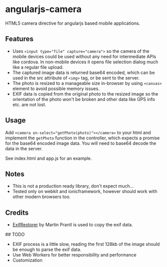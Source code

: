 # angularjs-camera
HTML5 camera directive for angularjs based mobile applications.

## Features
* Uses ```<input type="file" capture="camera">``` so the camera of the mobile devices could be used without any need for intermediate APIs like cordova. In non-mobile devices it opens file selection dialog much like a regular file upload.
* The captured image data is returned base64 encoded, which can be used in the src attribute of ```<img>``` tag, or be sent to the server.
* The photo is resized to a manageable size in-browser by using ```<canvas>``` element to avoid possible memory issues.
* EXIF data is copied from the original photo to the resized image so the orientation of the photo won't be broken and other data like GPS info etc. are not lost.

## Usage
Add ```<camera on-select="getPhoto(photo)"></camera>``` to your html and implement the ```getPhoto``` function in the controller, which expects a promise for the base64 encoded image data. You will need to base64 decode the data in the server.

See index.html and app.js for an example.

## Notes
* This is not a production ready library, don't expect much...
* Tested only on webkit and ionicframework, however should work with other modern browsers too.

## Credits
* [ExifRestorer](http://www.perry.cz/files/ExifRestorer.js) by Martin Prantl is used to copy the exif data.

## TODO
* EXIF process is a little slow, reading the first 128kb of the image should be enough to parse the exif data.
* Use Web Workers for better responsibility and performance
* Customization

